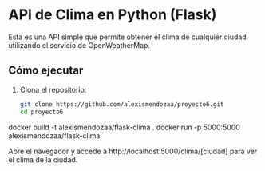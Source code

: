 # API de Clima en Python (Flask)

Esta es una API simple que permite obtener el clima de cualquier ciudad utilizando el servicio de OpenWeatherMap.

## Cómo ejecutar

1. Clona el repositorio:
   ```bash
   git clone https://github.com/alexismendozaa/proyecto6.git
   cd proyecto6

docker build -t alexismendozaa/flask-clima .
docker run -p 5000:5000 alexismendozaa/flask-clima

Abre el navegador y accede a http://localhost:5000/clima/[ciudad] para ver el clima de la ciudad.